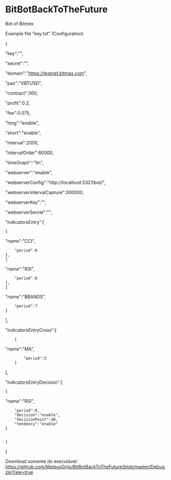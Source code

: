 # BitBotBackToTheFuture

Bot of Bitmex

Example file "key.txt" (Configuration)

{

"key":"",

"secret":"",

"domain":"https://testnet.bitmex.com",

"pair":"XBTUSD",

"contract":300,

"profit":0.2,

"fee":0.075,

"long":"enable",

"short":"enable",

"interval":2000,

"intervalOrder":60000,

"timeGraph":"1m",

"webserver":"enable",

"webserverConfig":"http://localhost:5321/bot/",

"webserverIntervalCapture":300000,

"webserverKey":"",

"webserverSecret":"",

"indicatorsEntry":[

    {

"name":"CCI",

    	"period":8
    },
    {

"name":"RSI",

    	"period":8
    },
    {

"name":"BBANDS",

    	"period":7
    }

],

"indicatorsEntryCross":[

    	{

"name":"MA",

    		"period":5
    	}

],

"indicatorsEntryDecision":[

    {

"name":"RSI",

    	"period":8,
    	"decision":"enable",
    	"decisionPoint":40,
    	"tendency":"enable"
    }


    ]

}

Download somente do executável: https://github.com/MateusGrijo/BitBotBackToTheFuture/blob/master/Debug.zip?raw=true
